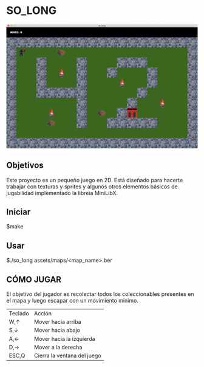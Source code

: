<h1> SO_LONG </h1>

<img width="1215" alt="Screen_Shot" src="https://github.com/Jcamil097/42course/blob/main/soLong/assets/images/Screen_Shot.png">


<h2> Objetivos </h2>

<p> Este proyecto es un pequeño juego en 2D. Está diseñado para hacerte trabajar con texturas y sprites y algunos otros elementos básicos de jugabilidad implementado la libreia MiniLibX. </p>

<h2> Iniciar </h2>

$make

<h2> Usar </h2>

$./so_long assets/maps/<map_name>.ber

<h2> CÓMO JUGAR </h2>

El objetivo del jugador es recolectar todos los coleccionables presentes en el mapa y luego escapar con un movimiento mínimo.

<table class="default">
  <tr>
    <td>Teclado</td>
    <td>Acción</td>
  </tr>
  <tr>
    <td>W,↑</td>
    <td> Mover hacia arriba</td>
  </tr>
  <tr>
    <td>S,↓</td>
    <td> Mover hacia abajo</td>
  </tr>
  <tr>
    <td>A,←</td>
    <td> Mover hacia la izquierda</td>
  </tr>
  <tr>
    <td>D,→</td>
    <td> Mover a la derecha</td>
  </tr>
  <tr>
    <td>ESC,Q</td>
    <td> Cierra la ventana del juego</td>
  </tr>
</table>
